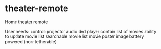 # theater-remote
Home theater remote

User needs:
  control:
    projector
    audio
    dvd player
  contain list of movies
  ability to update movie list
  searchable movie list
  movie poster image
  battery powered (non-tetherable)
